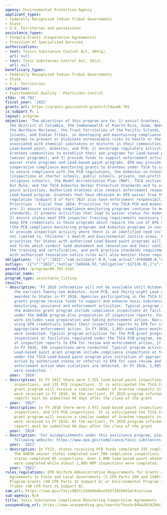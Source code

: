```yaml
---
agency: Environmental Protection Agency
applicant_types:
- Federally Recognized lndian Tribal Governments
- State
- U.S. Territories and possessions
assistance_types:
- Formula Grants (Cooperative Agreements)
- Provision of Specialized Services
authorizations:
- text: Toxics Substances Control Act, 404(g).
  url: null
- text: Toxic Substances Control Act, 28(a).
  url: null
beneficiary_types:
- Federally Recognized Indian Tribal Governments
- State
- U.S. Territories
categories:
- Environmental Quality - Pesticides Control
cfda: '66.701'
fiscal_year: '2022'
grants_url: https://grants.gov/search-grants?cfda=66.701
is_subpart_f: 1
layout: program
objective: 'The objectives of this program are to: 1) assist Grantees, including States,
  the District of Columbia, the Commonwealth of Puerto Rico, Guam, America Samoa,
  the Northern Marianas, the Trust Territories of the Pacific Islands, the Virgin
  Islands, and Indian Tribes, in developing and maintaining compliance monitoring
  programs to prevent or eliminate unreasonable risks to health or the environment
  associated with chemical substances or mixtures in their communities, specifically
  Lead-based paint, Asbestos, and PCB; 2) encourage regulatory activities within the
  Grantees communities to establish their own programs for Lead-based paint and Asbestos
  (waiver programs); and 3) provide funds to support enforcement activities for Asbestos
  waiver state programs and Lead-based paint programs. EPA may provide funding for
  cooperative compliance monitoring grants to Grantees under TSCA to conduct inspections
  to ensure compliance with the PCB regulations, the Asbestos-in-Schools requirements
  (inspections at charter schools, public schools, private, non-profit schools and
  religious schools), the Model Accreditation Plan (MAP), TSCA section 6 Ban and Phase
  Out Rule, and the TSCA Asbestos Worker Protection Standards and to conduct Lead-based
  paint activities. Authorized Grantees also conduct enforcement responses for the
  Lead-based program. Grantees that have obtained an EPA waiver from the Asbestos
  regulation (Subpart E of Part 763) also have enforcement responsibilities. Funding
  Priorities - Fiscal Year 2024: Priorities for the TSCA PCB and Asbestos programs
  are: 1) ensure existing compliance monitoring programs continue to meet established
  standards; 2) promote activities that lead to waiver status for Asbestos programs;
  3) ensure states meet EPA inspector training requirements necessary to obtain and
  keep EPA credentials in those programs which require the use of EPA credentials
  (the PCB compliance monitoring programs and Asbestos programs in non-waiver states);
  4) provide inspection activity where there is an identified need including, but
  not limited to, Children''s Health and Environmental Justice areas. FY 2024 funding
  priorities for States with authorized Lead-based paint programs will focus on individuals
  and firms which conduct lead abatement and renovation and their continuance with
  the training and certification, and work practice standards requirements. States
  with authorized renovation notice rules will also monitor those requirements.'
obligations: '[{"x":"2022","sam_estimate":0.0,"sam_actual":4760000.0,"usa_spending_actual":2089645.0},{"x":"2023","sam_estimate":5010000.0,"sam_actual":0.0,"usa_spending_actual":1138126.0},{"x":"2024","sam_estimate":6877000.0,"sam_actual":0.0,"usa_spending_actual":614320.0}]'
outlays: '[{"x":"2022","outlay":549346.93,"obligation":517126.0},{"x":"2023","outlay":779952.72,"obligation":891509.0},{"x":"2024","outlay":0.0,"obligation":430811.0}]'
permalink: /program/66.701.html
popular_name: ''
program_type: assistance_listing
results:
- description: 'FY 2016 information will not be available until October 1, 2016, at
    the earliest Twenty-two Asbestos, nine PCB, and thirty-eight Lead grants were
    awarded to States in FY 2016. Agencies participating in the TSCA Compliance Monitoring
    grants program receive funds to support and enhance toxic substance compliance
    monitoring, assurance and enforcement activities. Typical program activities for
    the Asbestos grant program include compliance inspections at facilities regulated
    under the AHERA program plus preparation of inspection reports. For waiver states,
    work includes case preparation and taking enforcement action. Non-waiver states
    using EPA credentials submit their inspection reports to EPA for case review and
    appropriate enforcement action. In FY 2016, 1,093 compliance monitoring inspections
    were conducted. Typical program activities for the PCB grant program include compliance
    inspections at facilities regulated under the TSCA PCB program, and submission
    of inspection reports to EPA for review and enforcement action, if appropriate.
    In FY 2016, 346 inspections were conducted. Typical program activities for the
    Lead-based paint grant program include compliance inspections at facilities regulated
    under the TSCA Lead-based paint program plus initiation of appropriate enforcement
    action by authorized states or referral to EPA for case review and appropriate
    enforcement action when violations are detected. In FY 2016, 2,995 inspections
    were conducted. '
  year: '2016'
- description: In FY 2017 there were 3,555 lead-based paint inspections, 427 AHERA
    inspections, and 135 PCB inspections. It is anticipated the TSCA Compliance Monitoring
    grant program will receive a similar number of Grantee requests in FY 2019 as
    were received in FY 2018. At the earliest, FY 2019 program information (end-of-year
    report) must be submitted 90 days after the close of the grant
  year: '2017'
- description: In FY 2018 there were 3,972 lead-based paint inspections, 1,117 AHERA
    inspections, and 373 PCB inspections. It is anticipated the TSCA Compliance Monitoring
    grant program will receive a similar number of Grantee requests in FY 2020 as
    were received in FY 2018. At the earliest, FY 2020 program information (end-of-year
    report) must be submitted 90 days after the close of the grant
  year: '2018'
- description: 'For accomplishments under this assistance program, please visit the
    following website: https://www.epa.gov/compliance/toxic-substances-control-act-tsca-compliance-monitoring.'
  year: '2021'
- description: In FY22, states receiving PCB funds completed 225 compliance inspections.
    The AHERA waiver states completed over 700 compliance inspections. AHERA non-waiver
    states completed 85 inspections. Over 2,000 lead-based paint abatement inspections
    were completed while almost 1,000 RRP inspections were completed.
  year: '2022'
rules_regulations: EPA Uniform Administrative Requirements for Grants and Cooperative
  Agreements to State and Local Governments (2 CFR Parts 200 and 1500); Environmental
  Program Grants (40 CFR Parts 35 Subpart A) or Environmental Program for Grants for
  Tribes (40 CFR Part 35 Subpart B).
sam_url: https://sam.gov/fal/c902fc316d4b4bce918f381b041ec9ca/view
sub-agency: N/A
title: Toxic Substances Compliance Monitoring Cooperative Agreements
usaspending_url: https://www.usaspending.gov/search/?hash=94ba201429dc14e5d32b57dbcd020c0b
---
```

